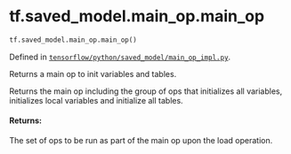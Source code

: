 <div itemscope itemtype="http://developers.google.com/ReferenceObject">
<meta itemprop="name" content="tf.saved_model.main_op.main_op" />
</div>

# tf.saved_model.main_op.main_op

``` python
tf.saved_model.main_op.main_op()
```



Defined in [`tensorflow/python/saved_model/main_op_impl.py`](https://www.tensorflow.org/code/tensorflow/python/saved_model/main_op_impl.py).

Returns a main op to init variables and tables.

Returns the main op including the group of ops that initializes all
variables, initializes local variables and initialize all tables.

#### Returns:

The set of ops to be run as part of the main op upon the load operation.